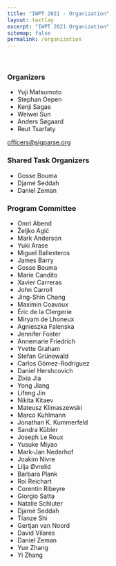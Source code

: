 ```yaml
---
title: "IWPT 2021 - Organization"
layout: textlay
excerpt: "IWPT 2021 Organization"
sitemap: false
permalink: /organization
---
```


&nbsp;

### Organizers

- Yuji Matsumoto
- Stephan Oepen
- Kenji Sagae
- Weiwei Sun
- Anders Søgaard
- Reut Tsarfaty

<officers@sigparse.org>

### Shared Task Organizers

- Gosse Bouma
- Djamé Seddah
- Daniel Zeman

### Program Committee

- Omri Abend
- Željko Agić
- Mark Anderson
- Yuki Arase
- Miguel Ballesteros
- James Barry
- Gosse Bouma
- Marie Candito
- Xavier Carreras
- John Carroll
- Jing-Shin Chang
- Maximin Coavoux
- Éric de la Clergerie
- Miryam de Lhoneux
- Agnieszka Falenska
- Jennifer Foster
- Annemarie Friedrich
- Yvette Graham
- Stefan Grünewald
- Carlos Gómez-Rodríguez
- Daniel Hershcovich
- Zixia Jia
- Yong Jiang
- Lifeng Jin
- Nikita Kitaev
- Mateusz Klimaszewski
- Marco Kuhlmann
- Jonathan K. Kummerfeld
- Sandra Kübler
- Joseph Le Roux
- Yusuke Miyao
- Mark-Jan Nederhof
- Joakim Nivre
- Lilja Øvrelid
- Barbara Plank
- Roi Reichart
- Corentin Ribeyre
- Giorgio Satta
- Natalie Schluter
- Djamé Seddah
- Tianze Shi
- Gertjan van Noord
- David Vilares
- Daniel Zeman
- Yue Zhang
- Yi Zhang

&nbsp; 

&nbsp; 

&nbsp; 

&nbsp; 

&nbsp; 

&nbsp; 

&nbsp; 

&nbsp; 

&nbsp; 

&nbsp; 

&nbsp; 

&nbsp; 

&nbsp; 
